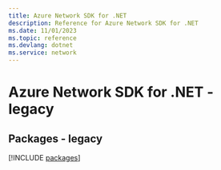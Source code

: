 ```yaml
---
title: Azure Network SDK for .NET
description: Reference for Azure Network SDK for .NET
ms.date: 11/01/2023
ms.topic: reference
ms.devlang: dotnet
ms.service: network
---
```

# Azure Network SDK for .NET - legacy
## Packages - legacy
[!INCLUDE [packages](network-index.md)]